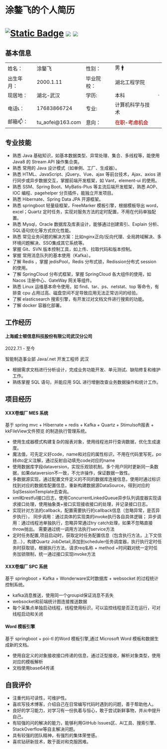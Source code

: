 # 涂鏊飞的个人简历

# [![Static Badge](https://img.shields.io/badge/CSDN-964%2C889%E6%80%BB%E8%AE%BF%E9%97%AE%E9%87%8F-blue)](https://blog.csdn.net/qq_41666142) [<img src="https://img.shields.io/github/stars/731016?style=social">](https://github.com/731016) [<img src="https://img.shields.io/badge/个人网站-笔记-red">](http://43.136.170.4:10081/)

## 基本信息

<table align="center" border="0">
<tr>
	<td>姓名：</td>
    <td>涂鏊飞</td>
	<td>性别：</td>
    <td>男 🚹</td>
	<td rowspan="5"><img style="zoom: 25%;" src="https://note-1259190304.cos.ap-chengdu.myqcloud.com/note/tuaofei_image.png"></td>
</tr>
<tr>
	<td>出生年月：</td>
    <td>2000.1.11</td>
	<td>毕业院校：</td>
    <td>湖北工程学院</td>
</tr>
<tr>
	<td>现居地：</td>
	<td>湖北-武汉</td>
	<td>学历:</td>
	<td>本科</td>
</tr>
<tr>
	<td>电话📞：</td>
    <td>17683866724</td>
	<td>专业:</td>
    <td>计算机科学与技术</td>
</tr>
<tr>
	<td>邮箱📫： </td>
    <td>tu_aofei@163.com</td>
	<td>意向：</td>
	<td style='font-weight:800;color:rgb(196, 61, 56)'>在职-考虑机会</td>
</tr>
</table>

## 专业技能

- 熟悉 Java 基础知识，如基本数据类型、异常处理、集合、多线程等，能使用 Java8 的 Stream API 操作集合类。
- 熟悉 常用的 Java 设计模式（如单例、工厂、生成器）。
- 熟悉 HTML、JavaScript、jQuery、Vue、ajax 等前台技术，Ajax、axios 进行同步或异步数据交互，掌握前端开发框架，如 Vant，element-ui 的使用。
- 熟悉 SSM、Spring Boot、MyBatis-Plus 等主流后端开发框架，熟悉 AOP、IOC 编程、pagehelper 分页插件，能独立开发项目。
- 熟悉 Hibernate、Spring Data JPA 开源框架。
- 熟悉 springboot 轻量级框架，FreeMarker 模板引擎，根据模板导出 word，excel；Quartz 定时任务，实现对服务方法的定时配置，不用在代码单独配置。
- 熟悉 Mysql，Oracle 数据库及库表设计，能够通过创建索引、Explain 分析、SQL语句优化等方式优化性能。
- 熟悉 常见业务问题的解决方案：比如nginx正向/反向代理、全局跨域解决、多环境问题解决、SSO集成其它系统等。
- 掌握 Git、SVN 版本控制工具，如上传、拉取代码和版本控制。
- 掌握 常用消息队列的基本使用（Kafka）。
- 了解 Redis ，掌握 jedisPool，Redis 分布式锁，Redission分布式 session 的使用。
- 了解 SpringCloud 分布式框架，掌握 SpringCloud 各大组件的使用，如 Nacos 注册中心、GateWay 网关等组件。
- 熟悉 Linux 运维基本命令使用，如 find、tar、ps、netstat、top 等命令，有排查 cpu 占用过高、磁盘空间不足导致应用无法正常访问的经验。
- 了解 elasticsearch 搜索引擎，有开发过对文档文件进行搜索的功能。
- 了解 docker 容器化部署。

## 工作经历

#### 上海威士顿信息科技股份有限公司武汉分公司

2022.7.1 - 至今

智能制造事业部 Java/.net 开发工程师 武汉

- 根据需求文档进行分析设计，完成业务功能开发、单元测试、缺陷修复和维护工作。
- 熟练掌握 SQL 语句，并能应用 SQL 进行增删改查业务数据操作和统计工作。

## 项目经历

#### XXX卷烟厂 MES 系统

基于 spring mvc + Hibernate + redis + Kafka + Quartz + Stimulsoft报表 + kkFileView文件预览 的制造执行管理系统。

+ 使用生成器模式构建复杂的报表对象，使用线程池并行查询数据，优化生成速度。
+ 魔法值，可先定义好code，name和对应的属性标识，不用在代码里写死，po转dto定义注解，通过反射自动填充code对应的name
+ 使用数据库字段dataversion，实现乐观锁机制，多个用户同时更新同一条数据，如果dataversion不一致，不允许操作，保证数据一致性。
+ 多数据源实现，通过配置文件定义的不同的数据库连接信息，使用时通过标识找到对应的数据库配置信息，重新构建数据源DataSource，得到对应的SqlSessionTemplate去查询。
+ xml和restful接口日志，使用ConcurrentLinkedQueue异步队列调度器实现请求接口处理，使用抽象类+接口实现接收接口的处理，并记录接口日志。
+ 实现针对方法的callback，配置需要执行的callback信息（忽略异常，是否异步执行），
	同步调用：通过具体的实现类的invoke执行各自具体逻辑；
	异步调用：通过线程池单独执行，忽略异常通过try catch处理，如果不忽略直接throw抛出。
	需要通过统一调用方法执行service方法
+ 定时任务配置,项目启动时，获取定时任务配置信息（包含执行方法，上下文信息...），构建Quartz JobDetail,添加到scheduler任务调度器，执行执行定时任务时获取锁，根据执行方法，请求req名称 + method	+时间戳对统一定时任务加锁限制，统一通过接口实现invoke方法

#### XXX卷烟厂 SPC 系统

基于 springboot + Kafka + Wonderware实时数据库 + websocket 的过程统计控制系统。

+ kafka消息推送，使用同一个groupid保证消息不丢失
+ websocket和前端统计图连接推送数据
+ 每个采集点单独启动线程，线程使用标识，可以监控线程是否正在运行，可对线程启动和关闭

#### Word 模板引擎

基于 springboot + poi-tl 的Word 模板引擎,通过 Microsoft Word 模板和数据生成新的文档。

+ 使用自定义的对象接收接口传递的信息，通过泛型接收，解析对象类型，使用对应的模板解析
+ 文档使用base64传递


## 自我评价

- 注重代码可读性，可维护性。
- 喜欢写技术博客，介绍自己在日常编写代码时遇到的问题，善于帮助他人。
- 良好的学习能力，对学习有一份执着与恒心，敢于尝试新鲜事物，并从中提升自己。
- 有较强的问的解决的能力，能够利用GitHub Issues区、AI工具、搜索引擎、StackOverflow等自主解决问题。
- 具有较强的团队精神，有强烈的集体荣誉感。
- 喜欢钻研新技术，敢于面对和克服困难。
